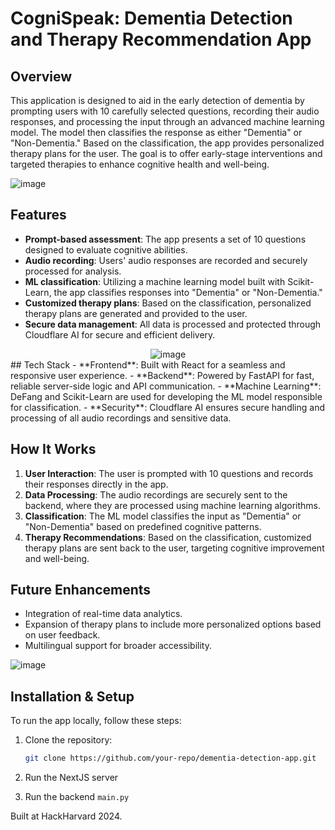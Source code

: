 # CogniSpeak: Dementia Detection and Therapy Recommendation App

## Overview
This application is designed to aid in the early detection of dementia by prompting users with 10 carefully selected questions, recording their audio responses, and processing the input through an advanced machine learning model. The model then classifies the response as either "Dementia" or "Non-Dementia." Based on the classification, the app provides personalized therapy plans for the user. The goal is to offer early-stage interventions and targeted therapies to enhance cognitive health and well-being.

![image](https://github.com/user-attachments/assets/336cf0eb-adf3-4f28-9988-b61461fffe9d)






## Features
- **Prompt-based assessment**: The app presents a set of 10 questions designed to evaluate cognitive abilities.
- **Audio recording**: Users' audio responses are recorded and securely processed for analysis.
- **ML classification**: Utilizing a machine learning model built with Scikit-Learn, the app classifies responses into "Dementia" or "Non-Dementia."
- **Customized therapy plans**: Based on the classification, personalized therapy plans are generated and provided to the user.
- **Secure data management**: All data is processed and protected through Cloudflare AI for secure and efficient delivery.

<div style="text-align: center;">
  <img src="https://github.com/user-attachments/assets/d903f66e-9c97-4e95-92a8-c71d2037f75f" alt="image">
</div>
## Tech Stack
- **Frontend**: Built with React for a seamless and responsive user experience.
- **Backend**: Powered by FastAPI for fast, reliable server-side logic and API communication.
- **Machine Learning**: DeFang and Scikit-Learn are used for developing the ML model responsible for classification.
- **Security**: Cloudflare AI ensures secure handling and processing of all audio recordings and sensitive data.

## How It Works
1. **User Interaction**: The user is prompted with 10 questions and records their responses directly in the app.
2. **Data Processing**: The audio recordings are securely sent to the backend, where they are processed using machine learning algorithms.
3. **Classification**: The ML model classifies the input as "Dementia" or "Non-Dementia" based on predefined cognitive patterns.
4. **Therapy Recommendations**: Based on the classification, customized therapy plans are sent back to the user, targeting cognitive improvement and well-being.

## Future Enhancements
- Integration of real-time data analytics.
- Expansion of therapy plans to include more personalized options based on user feedback.
- Multilingual support for broader accessibility.

![image](https://github.com/user-attachments/assets/cd3d83a4-3e44-4d1f-abee-c5e8dad66f2c)
## Installation & Setup
To run the app locally, follow these steps:

1. Clone the repository:
   ```bash
   git clone https://github.com/your-repo/dementia-detection-app.git
   ```
   
2. Run the NextJS server

3. Run the backend `main.py`



Built at HackHarvard 2024. 

